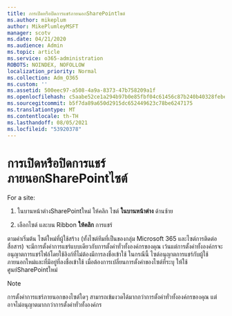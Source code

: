 ```yaml
---
title: การเปิดหรือปิดการแชร์ภายนอกSharePointไซต์
ms.author: mikeplum
author: MikePlumleyMSFT
manager: scotv
ms.date: 04/21/2020
ms.audience: Admin
ms.topic: article
ms.service: o365-administration
ROBOTS: NOINDEX, NOFOLLOW
localization_priority: Normal
ms.collection: Adm_O365
ms.custom: ''
ms.assetid: 500eec97-a508-4a9a-8373-47b758209a1f
ms.openlocfilehash: c5aabe52ce1a294b97b0e85fbf04c61456c87b240b40328febe1634aad1a17c6
ms.sourcegitcommit: b5f7da89a650d2915dc652449623c78be6247175
ms.translationtype: MT
ms.contentlocale: th-TH
ms.lasthandoff: 08/05/2021
ms.locfileid: "53920378"
---
```

# <a name="turn-external-sharing-on-or-off-for-a-sharepoint-site"></a>การเปิดหรือปิดการแชร์ภายนอกSharePointไซต์

For a site:
  
1. ในบานหน้าต่างSharePointใหม่ ให้คลิก ไซต์ **ในบานหน้าต่าง** ด้านซ้าย
    
2. เลือกไซต์ และบน Ribbon **ให้คลิก** การแชร์
    
ตามค่าเริ่มต้น ไซต์ใหม่ที่ผู้ใช้สร้าง (ทั้งไซต์ทีมที่เป็นของกลุ่ม Microsoft 365 และไซต์การติดต่อสื่อสาร) จะมีการตั้งค่าการแชร์แบบเดียวกับการตั้งค่าทั่วทั้งองค์กรของคุณ เว้นแต่การตั้งค่าทั้งองค์กรจะอนุญาตการแชร์ไฟล์โดยใช้ลิงก์ที่ไม่ต้องมีการลงชื่อเข้าใช้ ในกรณีนี้ ไซต์อนุญาตการแชร์กับผู้ใช้ภายนอกใหม่และที่มีอยู่ที่ลงชื่อเข้าใช้ เมื่อต้องการเปลี่ยนการตั้งค่าของไซต์ที่ระบุ ให้ใช้ศูนย์SharePointใหม่
  
> [!NOTE]
> การตั้งค่าการแชร์ภายนอกของไซต์ใดๆ สามารถเข้มงวดได้มากกว่าการตั้งค่าทั่วทั้งองค์กรของคุณ แต่อาจไม่อนุญาตมากกว่าการตั้งค่าทั่วทั้งองค์กร 
  


